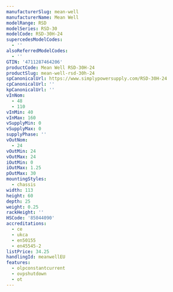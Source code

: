 ```yaml
---
manufacturerSlug: mean-well
manufacturerName: Mean Well
modelRange: RSD
modelSeries: RSD-30
modelCode: RSD-30H-24
supercedesModelCodes:
  - ''
alsoReferredModelCodes:
  - ''
GTIN: '4711287464206'
productCode: Mean Well RSD-30H-24
productSlug: mean-well-rsd-30h-24
spCanonicalUrl: https://www.simplypowersupply.com/RSD-30H-24
cpCanonicalUrl: ''
kpCanonicalUrl: ''
vInNom:
  - 48
  - 110
vInMin: 40
vInMax: 160
vSupplyMin: 0
vSupplyMax: 0
supplyPhase: ''
vOutNom:
  - 24
vOutMin: 24
vOutMax: 24
iOutMin: 0
iOutMax: 1.25
pOutMax: 30
mountingStyles:
  - chassis
width: 113
height: 60
depth: 25
weight: 0.25
rackHeight: ''
HSCode: '85044090'
accreditations:
  - ce
  - ukca
  - en50155
  - en45545-2
listPrice: 34.25
handlingId: meanwellEU
features:
  - olpconstantcurrent
  - ovpshutdown
  - ot
---
```

